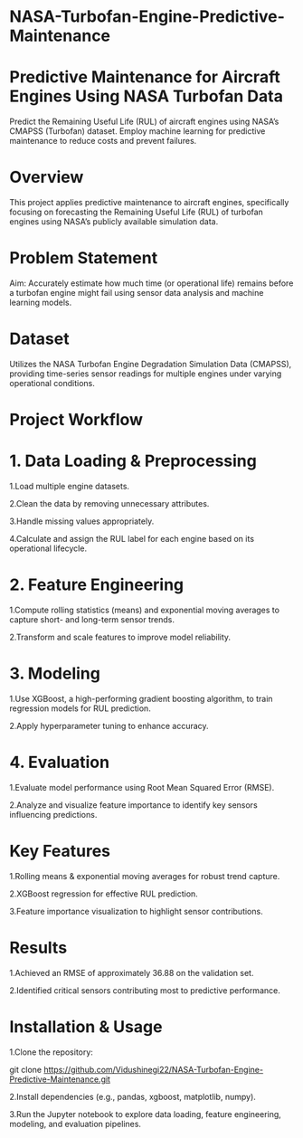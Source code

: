 # NASA-Turbofan-Engine-Predictive-Maintenance

# Predictive Maintenance for Aircraft Engines Using NASA Turbofan Data

Predict the Remaining Useful Life (RUL) of aircraft engines using NASA’s CMAPSS (Turbofan) dataset. Employ machine learning for predictive maintenance to reduce costs and prevent failures.

# Overview

This project applies predictive maintenance to aircraft engines, specifically focusing on forecasting the Remaining Useful Life (RUL) of turbofan engines using NASA’s publicly available simulation data.

# Problem Statement

Aim: Accurately estimate how much time (or operational life) remains before a turbofan engine might fail using sensor data analysis and machine learning models.

# Dataset

Utilizes the NASA Turbofan Engine Degradation Simulation Data (CMAPSS), providing time-series sensor readings for multiple engines under varying operational conditions.

# Project Workflow
# 1. Data Loading & Preprocessing

1.Load multiple engine datasets.

2.Clean the data by removing unnecessary attributes.

3.Handle missing values appropriately.

4.Calculate and assign the RUL label for each engine based on its operational lifecycle.

# 2. Feature Engineering

1.Compute rolling statistics (means) and exponential moving averages to capture short- and long-term sensor trends.

2.Transform and scale features to improve model reliability.

# 3. Modeling

1.Use XGBoost, a high-performing gradient boosting algorithm, to train regression models for RUL prediction.

2.Apply hyperparameter tuning to enhance accuracy.

# 4. Evaluation

1.Evaluate model performance using Root Mean Squared Error (RMSE).

2.Analyze and visualize feature importance to identify key sensors influencing predictions.

# Key Features

1.Rolling means & exponential moving averages for robust trend capture.

2.XGBoost regression for effective RUL prediction.

3.Feature importance visualization to highlight sensor contributions.

# Results

1.Achieved an RMSE of approximately 36.88 on the validation set.

2.Identified critical sensors contributing most to predictive performance.

# Installation & Usage

1.Clone the repository:

git clone https://github.com/Vidushinegi22/NASA-Turbofan-Engine-Predictive-Maintenance.git


2.Install dependencies (e.g., pandas, xgboost, matplotlib, numpy).

3.Run the Jupyter notebook to explore data loading, feature engineering, modeling, and evaluation pipelines.

